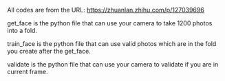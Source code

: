 All codes are from the URL: https://zhuanlan.zhihu.com/p/127039696

get_face is the python file that can use your camera to take 1200 photos into a fold.

train_face is the python file that can use valid photos which are in the fold you create after the get_face.

validate is the python file that can use your camera to validate if you are in current frame.
